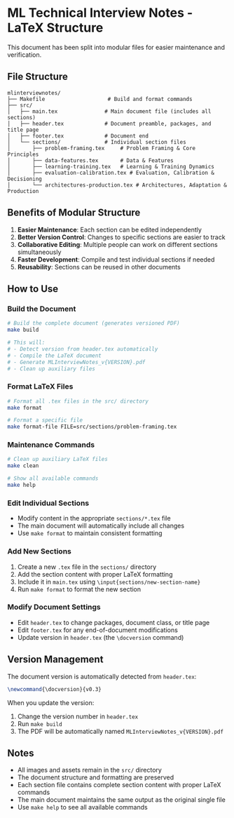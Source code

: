 # ML Technical Interview Notes - LaTeX Structure

This document has been split into modular files for easier maintenance and verification.

## File Structure

```
mlinterviewnotes/
├── Makefile                    # Build and format commands
├── src/
│   ├── main.tex               # Main document file (includes all sections)
│   ├── header.tex             # Document preamble, packages, and title page
│   ├── footer.tex             # Document end
│   └── sections/              # Individual section files
│       ├── problem-framing.tex     # Problem Framing & Core Principles
│       ├── data-features.tex       # Data & Features
│       ├── learning-training.tex   # Learning & Training Dynamics
│       ├── evaluation-calibration.tex # Evaluation, Calibration & Decisioning
│       └── architectures-production.tex # Architectures, Adaptation & Production
```

## Benefits of Modular Structure

1. **Easier Maintenance**: Each section can be edited independently
2. **Better Version Control**: Changes to specific sections are easier to track
3. **Collaborative Editing**: Multiple people can work on different sections simultaneously
4. **Faster Development**: Compile and test individual sections if needed
5. **Reusability**: Sections can be reused in other documents

## How to Use

### Build the Document
```bash
# Build the complete document (generates versioned PDF)
make build

# This will:
# - Detect version from header.tex automatically
# - Compile the LaTeX document
# - Generate MLInterviewNotes_v{VERSION}.pdf
# - Clean up auxiliary files
```

### Format LaTeX Files
```bash
# Format all .tex files in the src/ directory
make format

# Format a specific file
make format-file FILE=src/sections/problem-framing.tex
```

### Maintenance Commands
```bash
# Clean up auxiliary LaTeX files
make clean

# Show all available commands
make help
```

### Edit Individual Sections
- Modify content in the appropriate `sections/*.tex` file
- The main document will automatically include all changes
- Use `make format` to maintain consistent formatting

### Add New Sections
1. Create a new `.tex` file in the `sections/` directory
2. Add the section content with proper LaTeX formatting
3. Include it in `main.tex` using `\input{sections/new-section-name}`
4. Run `make format` to format the new section

### Modify Document Settings
- Edit `header.tex` to change packages, document class, or title page
- Edit `footer.tex` for any end-of-document modifications
- Update version in `header.tex` (the `\docversion` command)

## Version Management

The document version is automatically detected from `header.tex`:
```latex
\newcommand{\docversion}{v0.3}
```

When you update the version:
1. Change the version number in `header.tex`
2. Run `make build`
3. The PDF will be automatically named `MLInterviewNotes_v{VERSION}.pdf`

## Notes

- All images and assets remain in the `src/` directory
- The document structure and formatting are preserved
- Each section file contains complete section content with proper LaTeX commands
- The main document maintains the same output as the original single file
- Use `make help` to see all available commands

